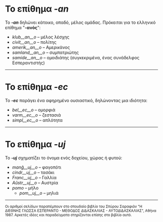 # Το επίθημα *__-an__*

Το *__-an__* δηλώνει κάτοικο, οπαδό, μέλος ομάδας. Πρόκειται για το ελληνικό επίθημα "__-ανός__":

- *klub__an__o*    – μέλος λέσχης
- *civit__an__o*   – πολίτης
- *amerik__an__o*  – Αμερικάνος
- *samland__an__o* – συμπατριώτης
- *samide__an__o*  – ομοιδιάτης (συγκεκριμένα, ένας συνάδελφος Εσπεραντιστής)
 
---
# Το επίθημα *__-ec__*

Το *__-ec__* παράγει ένα αφηρημένο ουσιαστικό, δηλώνοντας μια ιδιότητα:

- *bel__ec__o*   – ομορφιά
- *varm__ec__o*  – ζεστασιά
- *simpl__ec__o* – απλότητα
 
---
# Το επίθημα *__-uj__*

Το *__-uj__* σχηματίζει το όνομα ενός δοχείου, χώρας ή φυτού:

- *manĝ__uj__o*  – φαγοπότι
- *cindr__uj__o* – τασάκι
- *Franc__uj__o* – Γαλλία
- *Aŭstr__uj__o* – Αυστρία
- *pomo*   – μήλο
	- *pom__uj__o*   – μηλιά
---
<sub>Οι αριθμοί σελίδων παραπέμπουν στο σπουδαίο βιβλίο του Σπύρου Σαραφιάν "Η ΔΙΕΘΝΗΣ ΓΛΩΣΣΑ ΕΣΠΕΡΑΝΤΟ - ΜΕΘΟΔΟΣ ΔΙΔΑΣΚΑΛΙΑΣ - ΑΥΤΟΔΙΔΑΣΚΑΛΙΑΣ", Αθήνα 1987. Αρκετές ιδέες και παραδείγματα στηρίζονται επίσης στο βιβλίο αυτό.</sub>
